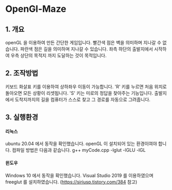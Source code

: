 # OpenGl-Maze

## 1. 개요
openGL 을 이용하여 만든 간단한 게임입니다.
빨간색 점은 벽을 의미하며 지나갈 수 없습니다.
파란색 점은 길을 의미하며 지나갈 수 있습니다.
좌측 하단의 출발지에서 시작하여 우측 상단의 목적지 까지 도달하는 것이 목적입니다.

## 2. 조작방법
키보드 화살표 키를 이용하여 상하좌우 이동이 가능합니다.
'R' 키를 누르면 처음 위치로 돌아오면 모든 상황이 리셋됩니다.
'S' 키는 미로의 정답을 찾아주는 기능입니다.
  출발지에서 도착지까지의 길을 컴퓨터가 스스로 찾고
  그 경로를 자동으로 그려줍니다.
  
## 3. 실행환경
#### 리눅스
ubuntu 20.04 에서 동작을 확인했습니다.
openGL 이 설치되어 있는 환경이여야 합니다.
컴파일 방법은 다음과 같습니다.
  g++ myCode.cpp -lglut -lGLU -lGL
  
  
#### 윈도우
Windows 10 에서 동작을 확인했습니다.
Visual Studio 2019 를 이용하였으며
freeglut 를 설치하였습니다.
(https://siriusp.tistory.com/384 참고)
